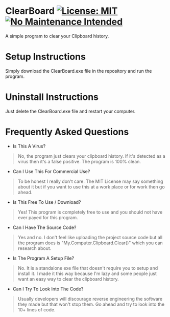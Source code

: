 # ClearBoard [![License: MIT](https://img.shields.io/badge/License-MIT-yellow.svg)](https://opensource.org/licenses/MIT) [![No Maintenance Intended](http://unmaintained.tech/badge.svg)](http://unmaintained.tech/)
A simple program to clear your Clipboard history.

# Setup Instructions
Simply download the ClearBoard.exe file in the repository and run the program.

# Uninstall Instructions
Just delete the ClearBoard.exe file and restart your computer.

# Frequently Asked Questions

- Is This A Virus?
> No, the program just clears your clipboard history. If it's detected as a virus
then it's a false positive. The program is 100% clean.

- Can I Use This For Commercial Use?
> To be honest I really don't care. The MIT License may say something about it
but if you want to use this at a work place or for work then go ahead.

- Is This Free To Use / Download?
> Yes! This program is completely free to use and you should not have ever
payed for this program.

- Can I Have The Source Code?
> Yes and no. I don't feel like uploading the project source code but all the
program does is "My.Computer.Clipboard.Clear()" which you can research about.

- Is The Program A Setup File?
> No. It is a standalone exe file that doesn't require you to setup and install
it. I made it this way because I'm lazy and some people just want an easy way to
clear the clipboard history.

- Can I Try To Look Into The Code?
> Usually developers will discourage reverse engineering the software they made
but that won't stop them. Go ahead and try to look into the 10+ lines of code.
